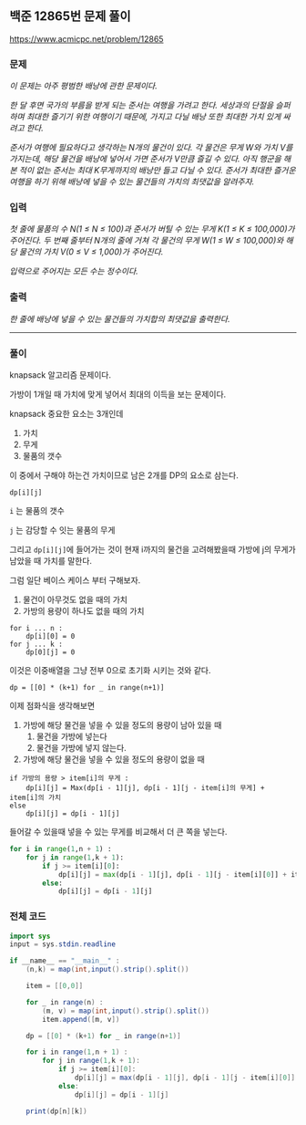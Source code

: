 ## 백준 12865번 문제 풀이

https://www.acmicpc.net/problem/12865

### 문제

*이 문제는 아주 평범한 배낭에 관한 문제이다.*

*한 달 후면 국가의 부름을 받게 되는 준서는 여행을 가려고 한다. 세상과의 단절을 슬퍼하며 최대한 즐기기 위한 여행이기 때문에, 가지고 다닐 배낭 또한 최대한 가치 있게 싸려고 한다.*

*준서가 여행에 필요하다고 생각하는 N개의 물건이 있다. 각 물건은 무게 W와 가치 V를 가지는데, 해당 물건을 배낭에 넣어서 가면 준서가 V만큼 즐길 수 있다. 아직 행군을 해본 적이 없는 준서는 최대 K무게까지의 배낭만 들고 다닐 수 있다. 준서가 최대한 즐거운 여행을 하기 위해 배낭에 넣을 수 있는 물건들의 가치의 최댓값을 알려주자.*

### 입력

*첫 줄에 물품의 수 N(1 ≤ N ≤ 100)과 준서가 버틸 수 있는 무게 K(1 ≤ K ≤ 100,000)가 주어진다. 두 번째 줄부터 N개의 줄에 거쳐 각 물건의 무게 W(1 ≤ W ≤ 100,000)와 해당 물건의 가치 V(0 ≤ V ≤ 1,000)가 주어진다.*

*입력으로 주어지는 모든 수는 정수이다.*



### 출력

*한 줄에 배낭에 넣을 수 있는 물건들의 가치합의 최댓값을 출력한다.*

----

### 풀이

knapsack 알고리즘 문제이다.

가방이 1개일 때 가치에 맞게 넣어서 최대의 이득을 보는 문제이다.

knapsack 중요한 요소는 3개인데

1. 가치
2. 무게
3. 물품의 갯수

이 중에서 구해야 하는건 가치이므로 남은 2개를 DP의 요소로 삼는다.

`dp[i][j]`

`i` 는 물품의 갯수

`j` 는 감당할 수 잇는 물품의 무게

그리고 `dp[i][j]`에 들어가는 것이 현재 i까지의 물건을 고려해봤을때 가방에 j의 무게가 남았을 때 가치를 말한다.



그럼 일단 베이스 케이스 부터 구해보자.

1. 물건이 아무것도 없을 때의 가치
2. 가방의 용량이 하나도 없을 때의 가치

```pseudocode
for i ... n :
	dp[i][0] = 0
for j ... k :
	dp[0][j] = 0
```

이것은 이중배열을 그냥 전부 0으로 초기화 시키는 것와 같다.

```pyhton
dp = [[0] * (k+1) for _ in range(n+1)]
```



이제 점화식을 생각해보면

1. 가방에 해당 물건을 넣을 수 있을 정도의 용량이 남아 있을 때
   1. 물건을 가방에 넣는다
   2. 물건을 가방에 넣지 않는다.
2. 가방에 해당 물건을 넣을 수 있을 정도의 용량이 없을 때

```pseudocode
if 가방의 용량 > item[i]의 무게 : 
	dp[i][j] = Max(dp[i - 1][j], dp[i - 1][j - item[i]의 무게] + item[i]의 가치
else
	dp[i][j] = dp[i - 1][j]
```

들어갈 수 있을때 넣을 수 있는 무게를 비교해서 더 큰 쪽을 넣는다.

```python
for i in range(1,n + 1) :
	for j in range(1,k + 1):
		if j >= item[i][0]:
			dp[i][j] = max(dp[i - 1][j], dp[i - 1][j - item[i][0]] + item[i][1])
		else:
			dp[i][j] = dp[i - 1][j]
```







### 전체 코드

```java
import sys
input = sys.stdin.readline

if __name__ == "__main__" :
    (n,k) = map(int,input().strip().split())

    item = [[0,0]]

    for _ in range(n) :
        (m, v) = map(int,input().strip().split())
        item.append([m, v])

    dp = [[0] * (k+1) for _ in range(n+1)]

    for i in range(1,n + 1) :
        for j in range(1,k + 1):
            if j >= item[i][0]:
                dp[i][j] = max(dp[i - 1][j], dp[i - 1][j - item[i][0]] + item[i][1])
            else:
                dp[i][j] = dp[i - 1][j]

    print(dp[n][k])
```


